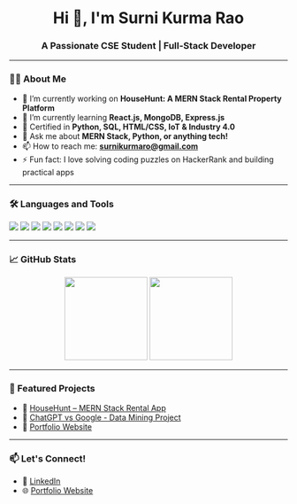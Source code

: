 <h1 align="center">Hi 👋, I'm Surni Kurma Rao</h1>
<h3 align="center">A Passionate CSE Student | Full-Stack Developer</h3>

---

### 👨‍💻 About Me

- 🔭 I’m currently working on **HouseHunt: A MERN Stack Rental Property Platform**
- 🌱 I’m currently learning **React.js, MongoDB, Express.js**
- 🏅 Certified in **Python, SQL, HTML/CSS, IoT & Industry 4.0**
- 💬 Ask me about **MERN Stack, Python, or anything tech!**
- 📫 How to reach me: **surnikurmaro@gmail.com**
- ⚡ Fun fact: I love solving coding puzzles on HackerRank and building practical apps

---

### 🛠️ Languages and Tools

<p>
  <img src="https://img.shields.io/badge/Python-3670A0?style=for-the-badge&logo=python&logoColor=white"/>
  <img src="https://img.shields.io/badge/JavaScript-F0DB4F?style=for-the-badge&logo=javascript&logoColor=black"/>
  <img src="https://img.shields.io/badge/React-61DBFB?style=for-the-badge&logo=react&logoColor=black"/>
  <img src="https://img.shields.io/badge/Node.js-68A063?style=for-the-badge&logo=node.js&logoColor=white"/>
  <img src="https://img.shields.io/badge/HTML5-E44D26?style=for-the-badge&logo=html5&logoColor=white"/>
  <img src="https://img.shields.io/badge/CSS3-264DE4?style=for-the-badge&logo=css3&logoColor=white"/>
  <img src="https://img.shields.io/badge/MongoDB-4DB33D?style=for-the-badge&logo=mongodb&logoColor=white"/>
  <img src="https://img.shields.io/badge/SQL-4479A1?style=for-the-badge&logo=postgresql&logoColor=white"/>
</p>

---

### 📈 GitHub Stats

<p align="center">
  <img src="https://github-readme-stats.vercel.app/api?username=Kurma9676&show_icons=true&theme=tokyonight" height="150"/>
  <img src="https://github-readme-stats.vercel.app/api/top-langs/?username=Kurma9676&layout=compact&theme=tokyonight" height="150"/>
</p>

---

### 📌 Featured Projects

- 🔹 [HouseHunt – MERN Stack Rental App](https://github.com/surnikurmaro/HouseHunt)
- 🔹 [ChatGPT vs Google - Data Mining Project](https://github.com/surnikurmaro/chatgpt-vs-google)
- 🔹 [Portfolio Website](https://github.com/surnikurmaro/portfolio)

---

### 📫 Let's Connect!

- 💼 [LinkedIn](https://www.linkedin.com/in/surni-kurma-rao-b8318b241/) 
- 🌐 [Portfolio Website](https://kurma9676.github.io/kurmaraosurni-portfolio/) 

